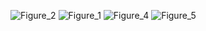 ![Figure_2](https://github.com/user-attachments/assets/8a6daaa2-1c06-4fad-8535-118152ab2de8)
![Figure_1](https://github.com/user-attachments/assets/3442c942-472b-4465-af5a-7565ae3fcbab)
![Figure_4](https://github.com/user-attachments/assets/c9e0a7ef-d443-4089-99b7-4f29b0ab5996)
![Figure_5](https://github.com/user-attachments/assets/869c0fe3-64ae-4390-8f22-d77e85983c2f)
